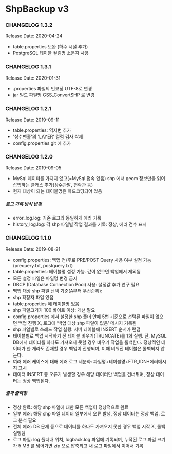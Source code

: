 # ShpBackup v3

### CHANGELOG 1.3.2
Release Date: 2020-04-24
- table.properties 보완 (하수 시설 추가)
- PostgreSQL 테이블 컬럼명 소문자 사용

### CHANGELOG 1.3.1
Release Date: 2020-01-31
- .properties 파일의 인코딩 UTF-8로 변경
- jar 빌드 파일명 GSS_ConvertSHP 로 변경

### CHANGELOG 1.2.1
Release Date: 2019-09-11
- table.properties: 역지변 추가
- '상수맨홀'의 'LAYER' 컬럼 검사 삭제
- config.properties git 에 추가

### CHANGELOG 1.2.0
Release Date: 2019-09-05
- MySql 데이터를 가지지 않고(=MySql 접속 없음) shp 에서 geom 정보만을 읽어 삽입하는 클래스 추가(상수관말, 편락관 등)
- 현재 대상이 되는 테이블명은 하드코딩되어 있음
##### 로그 기록 방식 변경
- error_log.log: 기존 로그와 동일하게 에러 기록
- history_log.log: 각 shp 파일별 작업 결과를 기록: 정상, 에러 건수 표시

### CHANGELOG 1.1.0
Release Date: 2019-08-21
-	config.properties: 백업 전/후로 PRE/POST Query 사용 여부 설정 가능(prequery.txt, postquery.txt)
-	table.properties: 테이블명 설정 가능. 값이 없으면 백업에서 제외됨
-	모든 설정 파일은 파일명 변경 금지
-	DBCP (Database Connection Pool) 사용: 설정값 추가 연구 필요
-	백업 대상 shp 파일 선택 기준(A부터 우선순위):
-	shp 확장자 파일 있음
-	table.properties 에 테이블명 있음
-	shp 파일크기가 100 바이트 이상: 개선 필요
-	config.properties 에서 설정한 shp 폴더 안에 5번 기준으로 선택된 파일이 없으면 백업 진행 X, 로그에 ‘백업 대상 shp 파일이 없음’ 메시지 기록됨
-	shp 파일별로 쓰레드 작업 실행: 서버 테이블에 INSERT 순서가 랜덤
-	테이블별로 백업 시작하기 전 테이블 비우기(TRUNCATE)를 1회 실행. 단, MySQL DB에서 데이터를 하나도 가져오지 못할 경우 비우기 작업을 롤백한다. 정상적인 데이터가 한 개라도 존재할 경우 백업이 진행되며, 이때 비워진 테이블은 롤백되지 않는다.
-	여러 에러 케이스에 대해 에러 로그 세분화: 파일명+테이블명+FTR_IDN+에러메시지 표시
-	데이터 INSERT 중 오류가 발생할 경우 해당 데이터만 백업을 건너뛰며, 정상 데이터는 정상 백업된다.
##### 결과 출력창
-	정상 완료: 해당 shp 파일에 대한 모든 백업이 정상적으로 완료
-	일부 에러: 해당 shp 파일 데이터 일부에서 오류 발생, 정상 데이터는 정상 백업. 로그 분석 필요
-	전체 에러: DB 문제 등으로 데이터를 하나도 가져오지 못한 경우 백업 시작 X, 롤백 실행됨
-	로그 파일: log 폴더내 위치, logback.log 파일에 기록되며, 누적된 로그 파일 크기가 5 MB 를 넘어가면 zip 으로 압축되고 새 로그 파일에서 이어서 기록
